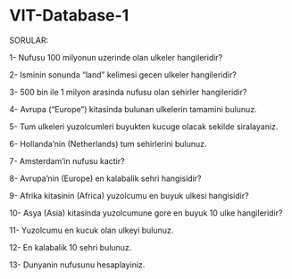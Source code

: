 # VIT-Database-1

SORULAR:

1- Nufusu 100 milyonun uzerinde olan ulkeler hangileridir?

2- Isminin sonunda “land” kelimesi gecen ulkeler hangileridir?

3- 500 bin ile 1 milyon arasinda nufusu olan sehirler hangileridir?

4- Avrupa (“Europe”) kitasinda bulunan ulkelerin tamamini bulunuz.

5- Tum ulkeleri yuzolcumleri buyukten kucuge olacak sekilde siralayaniz.

6- Hollanda’nin (Netherlands) tum sehirlerini bulunuz.

7- Amsterdam’in nufusu kactir?

8- Avrupa’nin (Europe) en kalabalik sehri hangisidir?

9- Afrika kitasinin (Africa) yuzolcumu en buyuk ulkesi hangisidir?

10- Asya (Asia) kitasinda yuzolcumune gore en buyuk 10 ulke hangileridir?

11- Yuzolcumu en kucuk olan ulkeyi bulunuz.

12- En kalabalik 10 sehri bulunuz.

13- Dunyanin nufusunu hesaplayiniz.
